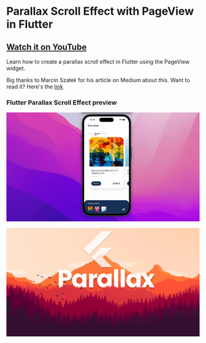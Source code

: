 # Parallax Scroll Effect with PageView in Flutter

## [Watch it on YouTube](https://youtu.be/v_ozYdwKdaU)

Learn how to create a parallax scroll effect in Flutter using the PageView widget.

Big thanks to Marcin Szałek for his article on Medium about this. Want to read it? Here's the [link](https://medium.com/flutter-community/parallax-effect-in-pageview-ui-tickets-challenge-bc9ba3d49dca) 

### Flutter Parallax Scroll Effect preview

![intro](intro.gif)

![App UI](/ui.png)
